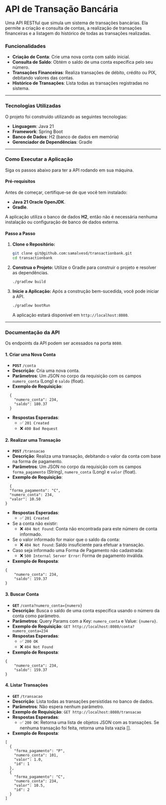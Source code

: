 # API de Transação Bancária

Uma API RESTful que simula um sistema de transações bancárias. Ela permite a criação e consulta de contas, a realização de transações financeiras e a listagem do histórico de todas as transações realizadas.

### **Funcionalidades**

- **Criação de Conta**: Crie uma nova conta com saldo inicial.
- **Consulta de Saldo**: Obtém o saldo de uma conta específica pelo seu número.
- **Transações Financeiras**: Realiza transações de débito, crédito ou PIX, debitando valores das contas.
- **Histórico de Transações**: Lista todas as transações registradas no sistema.

---

### **Tecnologias Utilizadas**

O projeto foi construído utilizando as seguintes tecnologias:

- **Linguagem**: Java 21
- **Framework**: Spring Boot
- **Banco de Dados**: H2 (banco de dados em memória)
- **Gerenciador de Dependências**: Gradle

---

### **Como Executar a Aplicação**

Siga os passos abaixo para ter a API rodando em sua máquina.

#### **Pré-requisitos**

Antes de começar, certifique-se de que você tem instalado:

- **Java 21 Oracle OpenJDK**.
- **Gradle**.

A aplicação utiliza o banco de dados **H2**, então não é necessária nenhuma instalação ou configuração de banco de dados externa.

#### **Passo a Passo**

1.  **Clone o Repositório:**
    ```bash
    git clone git@github.com:samalvesd/transactionbank.git
    cd transactionbank
    ```

2.  **Construa o Projeto:**
    Utilize o Gradle para construir o projeto e resolver as dependências.
    ```bash
    ./gradlew build
    ```

3.  **Inicie a Aplicação:**
    Após a construção bem-sucedida, você pode iniciar a API.
    ```bash
    ./gradlew bootRun
    ```
    A aplicação estará disponível em `http://localhost:8080`.

---

### **Documentação da API**

Os endpoints da API podem ser acessados na porta `8080`.

#### **1. Criar uma Nova Conta**

- **`POST`** `/conta`
- **Descrição**: Cria uma nova conta.
- **Parâmetros**: Um JSON no corpo da requisição com os campos `numero_conta` (Long) e `saldo` (float).
- **Exemplo de Requisição**:
```
  {
    "numero_conta": 234,
    "saldo": 180.37
  }
```
- **Respostas Esperadas**:
    - ✅ `201 Created`
    - ❌ `400 Bad Request`

#### **2. Realizar uma Transação**

- **`POST`** `/transacao`
- **Descrição**: Realiza uma transação, debitando o valor da conta com base na forma de pagamento.
- **Parâmetros**: Um JSON no corpo da requisição com os campos `forma_pagamento` (String), `numero_conta` (Long) e `valor` (float).
- **Exemplo de Requisição**:
```
  {
  "forma_pagamento": "C",
  "numero_conta": 234,
  "valor": 10.50
}
```
- **Respostas Esperadas**:
  - ✅ `201 Created`
- Se a conta não existir:
  - ❌ `404 Not Found`: Conta não encontrada para este número de conta informado.
- Se o valor informado for maior que o saldo da conta:
  - ❌ `404 Not Found`: Saldo insuficiente para efetuar a transação.
- Caso seja informado uma Forma de Pagamento não cadastrada:
  - ❌ `500 Internal Server Error`: Forma de pagamento inválida.
- **Exemplo de Resposta**:
```
{
    "numero_conta": 234,
    "saldo": 159.37
}
```

#### **3. Buscar Conta**

- **`GET`** `/conta?numero_conta={numero}`
- **Descrição**: Busca o saldo de uma conta específica usando o número da conta como parâmetro.
- **Parâmetros**: Query Params com a Key: `numero_conta` e Value: `{numero}`.
- **Exemplo de Requisição**: `GET http://localhost:8080/conta?numero_conta=234`
- **Respostas Esperadas**:
  - ✅ `200 OK`
  - ❌ `404 Not Found`
- **Exemplo de Resposta**:
```
{
    "numero_conta": 234,
    "saldo": 159.37
}
```
#### **4. Listar Transações**

- **`GET`** `/transacao`
- **Descrição**: Lista todas as transações persistidas no banco de dados.
- **Parâmetros**: Não espera nenhum parâmetro.
- **Exemplo de Requisição**: `GET http://localhost:8080/transacao`
- **Respostas Esperadas**:
  - ✅ `200 OK`: Retorna uma lista de objetos JSON com as transações. Se nenhuma transação foi feita, retorna uma lista vazia [].
- **Exemplo de Resposta**:
```
[
  {
    "forma_pagamento": "P",
    "numero_conta": 101,
    "valor": 1.0,
    "id": 1
  },
  {
    "forma_pagamento": "C",
    "numero_conta": 234,
    "valor": 10.5,
    "id": 2
  }
]
```
